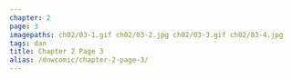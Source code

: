 ```yaml
---
chapter: 2
page: 3
imagepaths: ch02/03-1.gif ch02/03-2.jpg ch02/03-3.gif ch02/03-4.jpg
tags: dan
title: Chapter 2 Page 3
alias: /dnwcomic/chapter-2-page-3/
---
```

